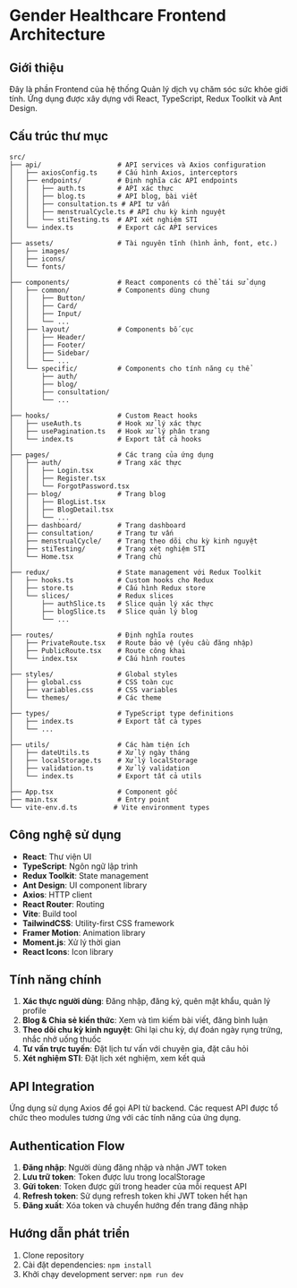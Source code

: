 # Gender Healthcare Frontend Architecture

## Giới thiệu
Đây là phần Frontend của hệ thống Quản lý dịch vụ chăm sóc sức khỏe giới tính. Ứng dụng được xây dựng với React, TypeScript, Redux Toolkit và Ant Design.

## Cấu trúc thư mục

```
src/
├── api/                   # API services và Axios configuration
│   ├── axiosConfig.ts     # Cấu hình Axios, interceptors
│   ├── endpoints/         # Định nghĩa các API endpoints
│   │   ├── auth.ts        # API xác thực
│   │   ├── blog.ts        # API blog, bài viết
│   │   ├── consultation.ts # API tư vấn
│   │   ├── menstrualCycle.ts # API chu kỳ kinh nguyệt
│   │   └── stiTesting.ts  # API xét nghiệm STI
│   └── index.ts           # Export các API services
│
├── assets/                # Tài nguyên tĩnh (hình ảnh, font, etc.)
│   ├── images/
│   ├── icons/
│   └── fonts/
│
├── components/            # React components có thể tái sử dụng
│   ├── common/            # Components dùng chung
│   │   ├── Button/
│   │   ├── Card/
│   │   ├── Input/
│   │   └── ...
│   ├── layout/            # Components bố cục
│   │   ├── Header/
│   │   ├── Footer/
│   │   ├── Sidebar/
│   │   └── ...
│   └── specific/          # Components cho tính năng cụ thể
│       ├── auth/
│       ├── blog/
│       ├── consultation/
│       └── ...
│
├── hooks/                 # Custom React hooks
│   ├── useAuth.ts         # Hook xử lý xác thực
│   ├── usePagination.ts   # Hook xử lý phân trang
│   └── index.ts           # Export tất cả hooks
│
├── pages/                 # Các trang của ứng dụng
│   ├── auth/              # Trang xác thực
│   │   ├── Login.tsx
│   │   ├── Register.tsx
│   │   └── ForgotPassword.tsx
│   ├── blog/              # Trang blog
│   │   ├── BlogList.tsx
│   │   ├── BlogDetail.tsx
│   │   └── ...
│   ├── dashboard/         # Trang dashboard
│   ├── consultation/      # Trang tư vấn
│   ├── menstrualCycle/    # Trang theo dõi chu kỳ kinh nguyệt
│   ├── stiTesting/        # Trang xét nghiệm STI
│   └── Home.tsx           # Trang chủ
│
├── redux/                 # State management với Redux Toolkit
│   ├── hooks.ts           # Custom hooks cho Redux
│   ├── store.ts           # Cấu hình Redux store
│   └── slices/            # Redux slices
│       ├── authSlice.ts   # Slice quản lý xác thực
│       ├── blogSlice.ts   # Slice quản lý blog
│       └── ...
│
├── routes/                # Định nghĩa routes
│   ├── PrivateRoute.tsx   # Route bảo vệ (yêu cầu đăng nhập)
│   ├── PublicRoute.tsx    # Route công khai
│   └── index.tsx          # Cấu hình routes
│
├── styles/                # Global styles
│   ├── global.css         # CSS toàn cục
│   ├── variables.css      # CSS variables
│   └── themes/            # Các theme
│
├── types/                 # TypeScript type definitions
│   ├── index.ts           # Export tất cả types
│   └── ...
│
├── utils/                 # Các hàm tiện ích
│   ├── dateUtils.ts       # Xử lý ngày tháng
│   ├── localStorage.ts    # Xử lý localStorage
│   ├── validation.ts      # Xử lý validation
│   └── index.ts           # Export tất cả utils
│
├── App.tsx                # Component gốc
├── main.tsx               # Entry point
└── vite-env.d.ts         # Vite environment types
```

## Công nghệ sử dụng

- **React**: Thư viện UI
- **TypeScript**: Ngôn ngữ lập trình
- **Redux Toolkit**: State management
- **Ant Design**: UI component library
- **Axios**: HTTP client
- **React Router**: Routing
- **Vite**: Build tool
- **TailwindCSS**: Utility-first CSS framework
- **Framer Motion**: Animation library
- **Moment.js**: Xử lý thời gian
- **React Icons**: Icon library

## Tính năng chính

1. **Xác thực người dùng**: Đăng nhập, đăng ký, quên mật khẩu, quản lý profile
2. **Blog & Chia sẻ kiến thức**: Xem và tìm kiếm bài viết, đăng bình luận
3. **Theo dõi chu kỳ kinh nguyệt**: Ghi lại chu kỳ, dự đoán ngày rụng trứng, nhắc nhở uống thuốc
4. **Tư vấn trực tuyến**: Đặt lịch tư vấn với chuyên gia, đặt câu hỏi
5. **Xét nghiệm STI**: Đặt lịch xét nghiệm, xem kết quả

## API Integration

Ứng dụng sử dụng Axios để gọi API từ backend. Các request API được tổ chức theo modules tương ứng với các tính năng của ứng dụng.

## Authentication Flow

1. **Đăng nhập**: Người dùng đăng nhập và nhận JWT token
2. **Lưu trữ token**: Token được lưu trong localStorage
3. **Gửi token**: Token được gửi trong header của mỗi request API
4. **Refresh token**: Sử dụng refresh token khi JWT token hết hạn
5. **Đăng xuất**: Xóa token và chuyển hướng đến trang đăng nhập

## Hướng dẫn phát triển

1. Clone repository
2. Cài đặt dependencies: `npm install`
3. Khởi chạy development server: `npm run dev` 